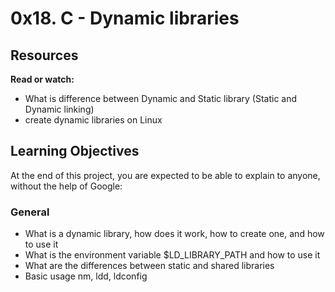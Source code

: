 # 0x18. C - Dynamic libraries
## Resources
**Read or watch:**

- What is difference between Dynamic and Static library (Static and Dynamic linking)
- create dynamic libraries on Linux
## Learning Objectives
At the end of this project, you are expected to be able to explain to anyone, without the help of Google:

### General
- What is a dynamic library, how does it work, how to create one, and how to use it
- What is the environment variable $LD_LIBRARY_PATH and how to use it
- What are the differences between static and shared libraries
- Basic usage nm, ldd, ldconfig
